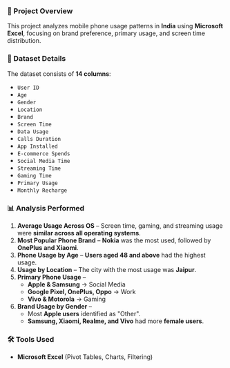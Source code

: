 ### **📌 Project Overview** 
This project analyzes mobile phone usage patterns in **India** using **Microsoft Excel**, focusing on brand preference, primary usage, and screen time distribution. 

### **📂 Dataset Details** 
The dataset consists of **14 columns**: 
- `User ID` 
- `Age` 
- `Gender` 
- `Location` 
- `Brand` 
- `Screen Time` 
- `Data Usage` 
- `Calls Duration` 
- `App Installed` 
- `E-commerce Spends` 
- `Social Media Time` 
- `Streaming Time` 
- `Gaming Time` 
- `Primary Usage` 
- `Monthly Recharge` 

### **📊 Analysis Performed** 
1. **Average Usage Across OS** – Screen time, gaming, and streaming usage were **similar across all operating systems**. 
2. **Most Popular Phone Brand** – **Nokia** was the most used, followed by **OnePlus and Xiaomi**. 
3. **Phone Usage by Age** – **Users aged 48 and above** had the highest usage. 
4. **Usage by Location** – The city with the most usage was **Jaipur**. 
5. **Primary Phone Usage** – 
   - **Apple & Samsung** → Social Media 
   - **Google Pixel, OnePlus, Oppo** → Work 
   - **Vivo & Motorola** → Gaming 
6. **Brand Usage by Gender** – 
   - Most **Apple users** identified as "Other". 
   - **Samsung, Xiaomi, Realme, and Vivo** had more **female users**. 

### **🛠️ Tools Used** 
- **Microsoft Excel** (Pivot Tables, Charts, Filtering) 
